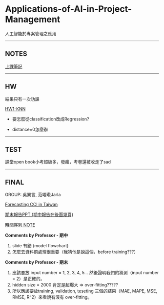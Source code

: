 # Applications-of-AI-in-Project-Management
人工智能於專案管理之應用

---

## NOTES

[上課筆記](https://why1024.notion.site/f22a9c65eaf7433c9cf08aecd8976dbf?pvs=4)

---

## HW

結果只有一次功課

[HW1-KNN](https://github.com/WHY210/Applications-of-AI-in-Project-Management/blob/main/%5B%20HW01%5D%20KNN_Regression.ipynb)

  - 要怎麼從classification改成Regression?  

  - distance=0怎麼辦

---

## TEST

課堂open book小考超級多，發瘋，考卷還被收走了sad

---

## FINAL

GROUP: 吳巽言, 范翊瑜Jarla

[Forecasting CCI in Taiwan](https://github.com/WHY210/Applications-of-AI-in-Project-Management/blob/main/%5B%20FINAL%20%5D%20Forecasting%20CCI%20in%20Taiwan.ipynb.ipynb)  

[期末報告PPT (期中報告在後面幾頁)](https://docs.google.com/presentation/d/1PgMIFw71Sz8tsB4q_KQkdoG4eABM-teLpmqktEwvjUM/edit?usp=sharing)

[時間序列 NOTE ](https://hackmd.io/@a111T6yjQ1i63-6PKIa5CQ/HkKtVXnLT)

 

**Comments by Professor - 期中**
1. slide 有錯 (model flowchart)
2. 怎麼去資料前處理很重要（我猜他是說這個，before training???）

**Comments by Professor - 期末** 
1. 應該要放 input number = 1, 2, 3, 4, 5... 然後證明我們的猜測（input number = 2）是正確的。
2. hidden size = 2000 肯定是超爆大 => over-fitting?????
3. 所以應該要放training, validation, teseting 三個的結果（MAE, MAPE, MSE, RMSE, R^2）來看說有沒有 over-fitting。
